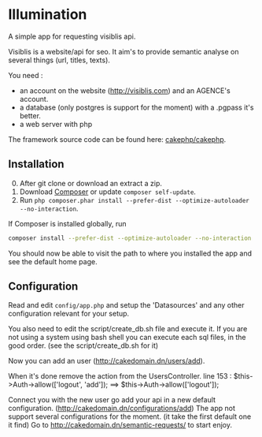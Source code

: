# Illumination

A simple app for requesting visiblis api.

Visiblis is a website/api for seo. 
It aim's to provide semantic analyse on several things (url, titles, texts).

You need :
 - an account on the website (http://visiblis.com) and an AGENCE's account.  
 - a database (only postgres is support for the moment) with a .pgpass it's better.
 - a web server with php


The framework source code can be found here: [cakephp/cakephp](https://github.com/cakephp/cakephp).

## Installation

0. After git clone or download an extract a zip.
1. Download [Composer](http://getcomposer.org/doc/00-intro.md) or update `composer self-update`.
2. Run `php composer.phar install --prefer-dist --optimize-autoloader --no-interaction`.

If Composer is installed globally, run
```bash
composer install --prefer-dist --optimize-autoloader --no-interaction
```

You should now be able to visit the path to where you installed the app and see the default home page.

## Configuration

Read and edit `config/app.php` and setup the 'Datasources' and any other
configuration relevant for your setup.

You also need to edit the script/create_db.sh file and execute it.
If you are not using a system using bash shell you can execute each sql files, in the good order.
(see the script/create_db.sh for it)

Now you can add an user (http://cakedomain.dn/users/add).

When it's done remove the action from the UsersController.
line 153 : $this->Auth->allow(['logout', 'add']); ==> $this->Auth->allow(['logout']); 

Connect you with the new user go add your api in a new default configuration.
(http://cakedomain.dn/configurations/add) 
The app not support several configurations for the moment. (it take the first default one it find)
Go to http://cakedomain.dn/semantic-requests/ to start enjoy.

